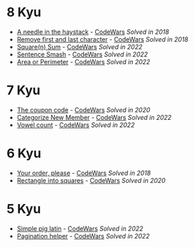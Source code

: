 # 8 Kyu

- [A needle in the haystack](8Kyu/ANeedleInTheHaystack.cs) - [CodeWars](https://www.codewars.com/kata/56676e8fabd2d1ff3000000c) _Solved in 2018_
- [Remove first and last character](8Kyu/RemoveFirstAndLastCharacter.cs) - [CodeWars](https://www.codewars.com/kata/56bc28ad5bdaeb48760009b0) _Solved in 2018_
- [Square(n) Sum](8Kyu/SquareNSum.cs) - [CodeWars](https://www.codewars.com/kata/515e271a311df0350d00000f) _Solved in 2022_
- [Sentence Smash](8Kyu/SentenceSmash.cs) - [CodeWars](https://www.codewars.com/kata/53dc23c68a0c93699800041d) _Solved in 2022_
- [Area or Perimeter](8Kyu/AreaOrPerimeter.cs) - [CodeWars](https://www.codewars.com/kata/5ab6538b379d20ad880000ab) _Solved in 2022_

# 7 Kyu

- [The coupon code](7Kyu/TheCouponCode.cs) - [CodeWars](https://www.codewars.com/kata/539de388a540db7fec000642) _Solved in 2020_
- [Categorize New Member](7Kyu/CategorizeNewMember.cs) - [CodeWars](https://www.codewars.com/kata/5502c9e7b3216ec63c0001aa) _Solved in 2022_
- [Vowel count](7Kyu/VowelCount.cs) - [CodeWars](https://www.codewars.com/kata/54ff3102c1bad923760001f3) _Solved in 2022_

# 6 Kyu

- [Your order, please](6Kyu/YourOrderPlease.cs) - [CodeWars](https://www.codewars.com/kata/55c45be3b2079eccff00010f) _Solved in 2018_
- [Rectangle into squares](6Kyu/RectangleIntoSquares.cs) - [CodeWars](https://www.codewars.com/kata/55466989aeecab5aac00003e) _Solved in 2020_

# 5 Kyu

- [Simple pig latin](5Kyu/SimplePigLatin.cs) - [CodeWars](https://www.codewars.com/kata/520b9d2ad5c005041100000f) _Solved in 2022_
- [Pagination helper](5Kyu/PaginationHelper.cs) - [CodeWars](https://www.codewars.com/kata/515bb423de843ea99400000a) _Solved in 2022_
